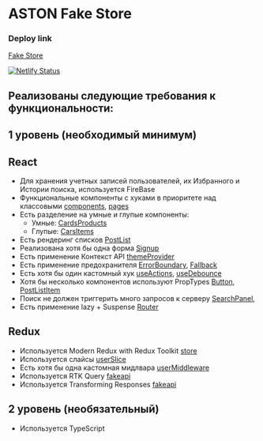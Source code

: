 # ASTON Fake Store
### Deploy link
[Fake Store](https://aston-fakeshop.netlify.app)

[![Netlify Status](https://api.netlify.com/api/v1/badges/62ca21af-e129-45ab-9255-498327c9f84f/deploy-status)](https://app.netlify.com/sites/aston-fakeshop/deploys)



## Реализованы следующие требования к функциональности:

## 1 уровень (необходимый минимум)

## React

-   Для хранения учетных записей пользователей, их Избранного и Истории поиска, используется FireBase
-   Функциональные компоненты с хуками в приоритете над классовыми [components](https://github.com/EmilMustafin/Aston-fakeShop/tree/main/src/components), [pages](https://github.com/EmilMustafin/Aston-fakeShop/tree/main/src/pages)
-   Есть разделение на умные и глупые компоненты:
    -   Умные: [CardsProducts](https://github.com/EmilMustafin/Aston-fakeShop/blob/main/src/components/CardProducts/CarProducts.tsx)
    -   Глупые: [CarsItems](https://github.com/EmilMustafin/Aston-fakeShop/blob/main/src/components/CardsItems/CardsItems.tsx)
-   Есть рендеринг списков [PostList](https://github.com/umkurius/aston-project/blob/main/src/components/post-list/PostList.tsx)
-   Реализована хотя бы одна форма [Signup](https://github.com/EmilMustafin/Aston-fakeShop/blob/main/src/pages/SignUp/SignupPage.tsx)
-   Есть применение Контекст API [themeProvider](https://github.com/EmilMustafin/Aston-fakeShop/blob/main/src/providers/ThemeProvider.tsx)
-   Есть применение предохранителя [ErrorBoundary](https://github.com/EmilMustafin/Aston-fakeShop/blob/main/src/components/ErrorBoundary/ErrorBoundary.tsx), [Fallback](https://github.com/umkurius/aston-project/blob/main/src/components/fallback/Fallback.tsx)
-   Есть хотя бы один кастомный хук [useActions](https://github.com/umkurius/aston-project/blob/main/src/hooks/useActions.ts), [useDebounce](https://github.com/EmilMustafin/Aston-fakeShop/blob/main/src/hooks/useDebounce.tsx)
-   Хотя бы несколько компонентов используют PropTypes [Button](https://github.com/EmilMustafin/Aston-fakeShop/blob/main/src/components/Star/Star.tsx), [PostListItem](https://github.com/umkurius/aston-project/blob/main/src/components/post-list-item/PostListItem.tsx)
-   Поиск не должен триггерить много запросов к серверу [SearchPanel](https://github.com/EmilMustafin/Aston-fakeShop/blob/main/src/components/SearchForm/SearchForm.tsx),
-   Есть применение lazy + Suspense [Router](https://github.com/EmilMustafin/Aston-fakeShop/blob/main/src/App.tsx)

## Redux

-   Используется Modern Redux with Redux Toolkit [store](https://github.com/EmilMustafin/Aston-fakeShop/blob/main/src/redux/store.ts)
-   Используется слайсы [userSlice](https://github.com/EmilMustafin/Aston-fakeShop/blob/main/src/redux/slices/userSlice.ts)
-   Есть хотя бы одна кастомная мидлвара [userMiddleware](https://github.com/EmilMustafin/Aston-fakeShop/blob/main/src/redux/middleware/customMiddleware.ts)
-   Используется RTK Query [fakeapi](https://github.com/EmilMustafin/Aston-fakeShop/blob/main/src/redux/api/fakeApi.ts)
-   Используется Transforming Responses [fakeapi](https://github.com/EmilMustafin/Aston-fakeShop/blob/main/src/redux/api/fakeApi.ts)

## 2 уровень (необязательный)

-   Используeтся TypeScript
